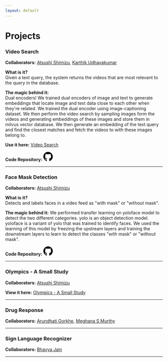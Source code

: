 ```yaml
---
layout: default
---
```


# Projects
### Video Search  

**Collaborators:** <a href="https://www.linkedin.com/in/atsushi-shimizu/">Atsushi Shimizu</a>, <a href="https://www.linkedin.com/in/karthikudhay/">Karthik Udhayakumar</a>  

**What is it?**  
Given a text query, the system returns the videos that are most relevant to the query in the database.

**The magic behind it:**  
Dual encoders! We trained dual encoders of image and text to generate embeddings that locate image and text data close to each other when they're related. We trained the dual encoder using image-captioning dataset. We then perform the video search by sampling images form the videos and generating embeddings of these images and store them in milvus vector database. We then generate an embedding of the text query and find the closest matches and fetch the videos to with these images belong to.

**Use it here:** <a href="https://ansidd.github.io/video_search.html">Video Search</a>  

**Code Repository:** <a href="https://github.com/arjunnyu/video-search-dl"><img src="assets/bin/github.png" width="30" /></a>

---
### Face Mask Detection  


**Collaborators:** <a href="https://www.linkedin.com/in/atsushi-shimizu/">Atsushi Shimizu</a>  

**What is it?**  
Detects and labels faces in a video feed as "with mask" or "without mask".

**The magic behind it:**
We performed transfer learning on yoloface model to detect the two different categories. yolo is an object detection model. yoloface is a variant of yolo that was trained to identify faces. We used the learning of this model by freezing the upstream layers and training the downstream layers to learn to detect the classes "with mask" or "without mask".

**Code Repository:** <a href="https://github.com/satsushi0/CSGY6923-ML"><img src="assets/bin/github.png" width="30" /></a>


---
### Olympics - A Small Study  

**Collaborators:** <a href="https://www.linkedin.com/in/atsushi-shimizu/">Atsushi Shimizu</a>

**View it here:** <a href="https://observablehq.com/@satsushi0/the-olympic-games-a-small-study">Olympics - A Small Study</a>

---

### Drug Response  

**Collaborators:** <a href="https://www.linkedin.com/in/arundhati-g/">Arundhati Gorkhe</a>, <a href="https://www.linkedin.com/in/meghana-murthy-26a947150/">Meghana S Murthy</a>

---

### Sign Language Recognizer  

**Collaborators:** <a href="https://www.linkedin.com/in/bhavya-97/">Bhavya Jain</a>  

---


